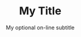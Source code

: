 ---
title: My Title
subtitle: My optional on-line subtitle
description: My one-line description for the page.
publishdate: 2017-05-24
keywords: [keyword1,keyword2]
---